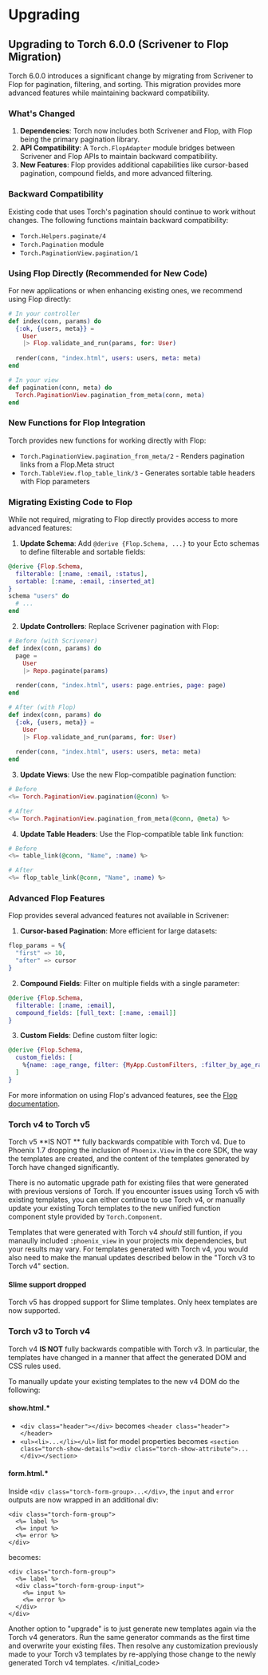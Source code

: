 # Upgrading

## Upgrading to Torch 6.0.0 (Scrivener to Flop Migration)

Torch 6.0.0 introduces a significant change by migrating from Scrivener to Flop for pagination, filtering, and sorting. This migration provides more advanced features while maintaining backward compatibility.

### What's Changed

1. **Dependencies**: Torch now includes both Scrivener and Flop, with Flop being the primary pagination library.
2. **API Compatibility**: A `Torch.FlopAdapter` module bridges between Scrivener and Flop APIs to maintain backward compatibility.
3. **New Features**: Flop provides additional capabilities like cursor-based pagination, compound fields, and more advanced filtering.

### Backward Compatibility

Existing code that uses Torch's pagination should continue to work without changes. The following functions maintain backward compatibility:

- `Torch.Helpers.paginate/4`
- `Torch.Pagination` module
- `Torch.PaginationView.pagination/1`

### Using Flop Directly (Recommended for New Code)

For new applications or when enhancing existing ones, we recommend using Flop directly:

```elixir
# In your controller
def index(conn, params) do
  {:ok, {users, meta}} = 
    User
    |> Flop.validate_and_run(params, for: User)
    
  render(conn, "index.html", users: users, meta: meta)
end

# In your view
def pagination(conn, meta) do
  Torch.PaginationView.pagination_from_meta(conn, meta)
end
```

### New Functions for Flop Integration

Torch provides new functions for working directly with Flop:

- `Torch.PaginationView.pagination_from_meta/2` - Renders pagination links from a Flop.Meta struct
- `Torch.TableView.flop_table_link/3` - Generates sortable table headers with Flop parameters

### Migrating Existing Code to Flop

While not required, migrating to Flop directly provides access to more advanced features:

1. **Update Schema**: Add `@derive {Flop.Schema, ...}` to your Ecto schemas to define filterable and sortable fields:

```elixir
@derive {Flop.Schema, 
  filterable: [:name, :email, :status],
  sortable: [:name, :email, :inserted_at]
}
schema "users" do
  # ...
end
```

2. **Update Controllers**: Replace Scrivener pagination with Flop:

```elixir
# Before (with Scrivener)
def index(conn, params) do
  page =
    User
    |> Repo.paginate(params)
  
  render(conn, "index.html", users: page.entries, page: page)
end

# After (with Flop)
def index(conn, params) do
  {:ok, {users, meta}} =
    User
    |> Flop.validate_and_run(params, for: User)
  
  render(conn, "index.html", users: users, meta: meta)
end
```

3. **Update Views**: Use the new Flop-compatible pagination function:

```elixir
# Before
<%= Torch.PaginationView.pagination(@conn) %>

# After
<%= Torch.PaginationView.pagination_from_meta(@conn, @meta) %>
```

4. **Update Table Headers**: Use the Flop-compatible table link function:

```elixir
# Before
<%= table_link(@conn, "Name", :name) %>

# After
<%= flop_table_link(@conn, "Name", :name) %>
```

### Advanced Flop Features

Flop provides several advanced features not available in Scrivener:

1. **Cursor-based Pagination**: More efficient for large datasets:

```elixir
flop_params = %{
  "first" => 10,
  "after" => cursor
}
```

2. **Compound Fields**: Filter on multiple fields with a single parameter:

```elixir
@derive {Flop.Schema, 
  filterable: [:name, :email],
  compound_fields: [full_text: [:name, :email]]
}
```

3. **Custom Fields**: Define custom filter logic:

```elixir
@derive {Flop.Schema, 
  custom_fields: [
    %{name: :age_range, filter: {MyApp.CustomFilters, :filter_by_age_range}}
  ]
}
```

For more information on using Flop's advanced features, see the [Flop documentation](https://hexdocs.pm/flop/readme.html).

### Torch v4 to Torch v5

Torch v5 **IS NOT ** fully backwards compatible with Torch v4.  Due to Phoenix 1.7 dropping the inclusion
of `Phoenix.View` in the core SDK, the way the templates are created, and the content of the templates
generated by Torch have changed significantly.

There is no automatic upgrade path for existing files that were generated with previous versions of Torch.
If you encounter issues using Torch v5 with existing templates, you can either continue to use Torch v4,
or manually update your existing Torch templates to the new unified function component style
provided by `Torch.Component`.

Templates that were generated with Torch v4 _should_ still funtion, if you manaully included `:phoenix_view`
in your projects mix dependencies, but your results may vary.  For templates generated with Torch v4, you
would also need to make the manual updates described below in the "Torch v3 to Torch v4" section.

#### Slime support dropped

Torch v5 has dropped support for Slime templates.  Only heex templates
are now supported.

### Torch v3 to Torch v4

Torch v4 **IS NOT** fully backwards compatible with Torch v3.  In particular, the templates have changed
in a manner that affect the generated DOM and CSS rules used.

To manually update your existing templates to the new v4 DOM do the following:

#### show.html.*

* `<div class="header"></div>` becomes `<header class="header"></header>`
* `<ul><li>...</li></ul>` list for model properties becomes `<section class="torch-show-details"><div class="torch-show-attribute">...</div></section>`

#### form.html.*

Inside `<div class="torch-form-group>...</div>`, the `input` and `error` outputs are now wrapped in an additional div:

    <div class="torch-form-group">
      <%= label %>
      <%= input %>
      <%= error %>
    </div>

becomes:

    <div class="torch-form-group">
      <%= label %>
      <div class="torch-form-group-input">
        <%= input %>
        <%= error %>
      </div>
    </div>


Another option to "upgrade" is to just generate new templates again via the Torch v4 generators.  Run the same
generator commands as the first time and overwrite your existing files.  Then resolve any customization previously
made to your Torch v3 templates by re-applying those change to the newly generated Torch v4 templates.
</initial_code>
